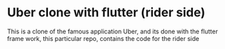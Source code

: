 # Uber clone with flutter (rider side)

This is a clone of the famous application Uber, and its done with the flutter frame work, this particular repo, contains
the code for the rider side
